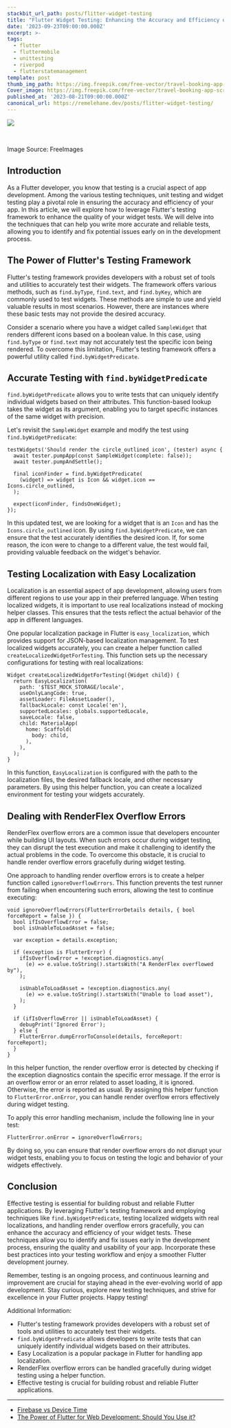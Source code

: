 ```yaml
---
stackbit_url_path: posts/flitter-widget-testing
title: "Flutter Widget Testing: Enhancing the Accuracy and Efficiency of Your App Testing"
date: '2023-09-23T09:00:00.000Z'
excerpt: >-
tags:
  - flutter
  - fluttermobile
  - unittesting
  - riverpod
  - flutterstatemanagement
template: post
thumb_img_path: https://img.freepik.com/free-vector/travel-booking-app-screens_23-2148629033.jpg?size=626&ext=jpg&ga=GA1.1.1880011253.1699833600&semt=ais
Cover_image: https://img.freepik.com/free-vector/travel-booking-app-screens_23-2148629033.jpg?size=626&ext=jpg&ga=GA1.1.1880011253.1699833600&semt=ais
published_at: '2023-08-21T09:00:00.000Z'
canonical_url: https://remelehane.dev/posts/flitter-widget-testing/
---
```


![](https://img.freepik.com/free-vector/travel-booking-app-screens_23-2148629033.jpg?size=626&ext=jpg&ga=GA1.1.1880011253.1699833600&semt=ais)

‍

Image Source: FreeImages

Introduction
------------

As a Flutter developer, you know that testing is a crucial aspect of app development. Among the various testing techniques, unit testing and widget testing play a pivotal role in ensuring the accuracy and efficiency of your app. In this article, we will explore how to leverage Flutter's testing framework to enhance the quality of your widget tests. We will delve into the techniques that can help you write more accurate and reliable tests, allowing you to identify and fix potential issues early on in the development process.

The Power of Flutter's Testing Framework
----------------------------------------

Flutter's testing framework provides developers with a robust set of tools and utilities to accurately test their widgets. The framework offers various methods, such as `find.byType`, `find.text`, and `find.byKey`, which are commonly used to test widgets. These methods are simple to use and yield valuable results in most scenarios. However, there are instances where these basic tests may not provide the desired accuracy.

Consider a scenario where you have a widget called `SampleWidget` that renders different icons based on a boolean value. In this case, using `find.byType` or `find.text` may not accurately test the specific icon being rendered. To overcome this limitation, Flutter's testing framework offers a powerful utility called `find.byWidgetPredicate`.

Accurate Testing with `find.byWidgetPredicate`
----------------------------------------------

`find.byWidgetPredicate` allows you to write tests that can uniquely identify individual widgets based on their attributes. This function-based lookup takes the widget as its argument, enabling you to target specific instances of the same widget with precision.

Let's revisit the `SampleWidget` example and modify the test using `find.byWidgetPredicate`:

    testWidgets('Should render the circle_outlined icon', (tester) async {
      await tester.pumpApp(const SampleWidget(complete: false));
      await tester.pumpAndSettle();
    
      final iconFinder = find.byWidgetPredicate(
        (widget) => widget is Icon && widget.icon == Icons.circle_outlined,
      );
    
      expect(iconFinder, findsOneWidget);
    });


In this updated test, we are looking for a widget that is an `Icon` and has the `Icons.circle_outlined` icon. By using `find.byWidgetPredicate`, we can ensure that the test accurately identifies the desired icon. If, for some reason, the icon were to change to a different value, the test would fail, providing valuable feedback on the widget's behavior.

Testing Localization with Easy Localization
-------------------------------------------

Localization is an essential aspect of app development, allowing users from different regions to use your app in their preferred language. When testing localized widgets, it is important to use real localizations instead of mocking helper classes. This ensures that the tests reflect the actual behavior of the app in different languages.

One popular localization package in Flutter is `easy_localization`, which provides support for JSON-based localization management. To test localized widgets accurately, you can create a helper function called `createLocalizedWidgetForTesting`. This function sets up the necessary configurations for testing with real localizations:

    Widget createLocalizedWidgetForTesting({Widget child}) {
      return EasyLocalization(
        path: '$TEST_MOCK_STORAGE/locale',
        useOnlyLangCode: true,
        assetLoader: FileAssetLoader(),
        fallbackLocale: const Locale('en'),
        supportedLocales: globals.supportedLocale,
        saveLocale: false,
        child: MaterialApp(
          home: Scaffold(
            body: child,
          ),
        ),
      );
    }


In this function, `EasyLocalization` is configured with the path to the localization files, the desired fallback locale, and other necessary parameters. By using this helper function, you can create a localized environment for testing your widgets accurately.

Dealing with RenderFlex Overflow Errors
---------------------------------------

RenderFlex overflow errors are a common issue that developers encounter while building UI layouts. When such errors occur during widget testing, they can disrupt the test execution and make it challenging to identify the actual problems in the code. To overcome this obstacle, it is crucial to handle render overflow errors gracefully during widget testing.

One approach to handling render overflow errors is to create a helper function called `ignoreOverflowErrors`. This function prevents the test runner from failing when encountering such errors, allowing the test to continue executing:

    void ignoreOverflowErrors(FlutterErrorDetails details, { bool forceReport = false }) {
      bool ifIsOverflowError = false;
      bool isUnableToLoadAsset = false;
    
      var exception = details.exception;
    
      if (exception is FlutterError) {
        ifIsOverflowError = !exception.diagnostics.any(
          (e) => e.value.toString().startsWith("A RenderFlex overflowed by"),
        );
    
        isUnableToLoadAsset = !exception.diagnostics.any(
          (e) => e.value.toString().startsWith("Unable to load asset"),
        );
      }
    
      if (ifIsOverflowError || isUnableToLoadAsset) {
        debugPrint('Ignored Error');
      } else {
        FlutterError.dumpErrorToConsole(details, forceReport: forceReport);
      }
    }


In this helper function, the render overflow error is detected by checking if the exception diagnostics contain the specific error message. If the error is an overflow error or an error related to asset loading, it is ignored. Otherwise, the error is reported as usual. By assigning this helper function to `FlutterError.onError`, you can handle render overflow errors effectively during widget testing.

To apply this error handling mechanism, include the following line in your test:

    FlutterError.onError = ignoreOverflowErrors;


By doing so, you can ensure that render overflow errors do not disrupt your widget tests, enabling you to focus on testing the logic and behavior of your widgets effectively.

Conclusion
----------

Effective testing is essential for building robust and reliable Flutter applications. By leveraging Flutter's testing framework and employing techniques like `find.byWidgetPredicate`, testing localized widgets with real localizations, and handling render overflow errors gracefully, you can enhance the accuracy and efficiency of your widget tests. These techniques allow you to identify and fix issues early in the development process, ensuring the quality and usability of your app. Incorporate these best practices into your testing workflow and enjoy a smoother Flutter development journey.

Remember, testing is an ongoing process, and continuous learning and improvement are crucial for staying ahead in the ever-evolving world of app development. Stay curious, explore new testing techniques, and strive for excellence in your Flutter projects. Happy testing!

Additional Information:

*   Flutter's testing framework provides developers with a robust set of tools and utilities to accurately test their widgets.
*   `find.byWidgetPredicate` allows developers to write tests that can uniquely identify individual widgets based on their attributes.
*   Easy Localization is a popular package in Flutter for handling app localization.
*   RenderFlex overflow errors can be handled gracefully during widget testing using a helper function.
*   Effective testing is crucial for building robust and reliable Flutter applications.

---

* [Firebase vs Device Time](https://remelehane.dev/posts/firebase-vs-device-time/)
* [The Power of Flutter for Web Development: Should You Use it?](https://remelehane.dev/posts/flutter-web-should-you-use-it/)
